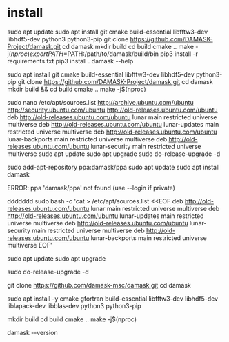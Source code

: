 # install
sudo apt update
sudo apt install git cmake build-essential libfftw3-dev libhdf5-dev python3 python3-pip
git clone https://github.com/DAMASK-Project/damask.git
cd damask
mkdir build
cd build
cmake ..
make -j$(nproc)
export PATH=$PATH:/path/to/damask/build/bin
pip3 install -r requirements.txt
pip3 install .
damask --help


sudo apt install git cmake build-essential libfftw3-dev libhdf5-dev python3-pip
git clone https://github.com/DAMASK-Project/damask.git
cd damask
mkdir build && cd build
cmake ..
make -j$(nproc)


sudo nano /etc/apt/sources.list
http://archive.ubuntu.com/ubuntu
http://security.ubuntu.com/ubuntu
http://old-releases.ubuntu.com/ubuntu
deb http://old-releases.ubuntu.com/ubuntu lunar main restricted universe multiverse
deb http://old-releases.ubuntu.com/ubuntu lunar-updates main restricted universe multiverse
deb http://old-releases.ubuntu.com/ubuntu lunar-backports main restricted universe multiverse
deb http://old-releases.ubuntu.com/ubuntu lunar-security main restricted universe multiverse
sudo apt update
sudo apt upgrade
sudo do-release-upgrade -d


sudo add-apt-repository ppa:damask/ppa
sudo apt update
sudo apt install damask

ERROR: ppa 'damask/ppa' not found (use --login if private)

ddddddd
sudo bash -c 'cat > /etc/apt/sources.list <<EOF
deb http://old-releases.ubuntu.com/ubuntu lunar main restricted universe multiverse
deb http://old-releases.ubuntu.com/ubuntu lunar-updates main restricted universe multiverse
deb http://old-releases.ubuntu.com/ubuntu lunar-security main restricted universe multiverse
deb http://old-releases.ubuntu.com/ubuntu lunar-backports main restricted universe multiverse
EOF'

sudo apt update
sudo apt upgrade

sudo do-release-upgrade -d

git clone https://github.com/damask-msc/damask.git
cd damask

sudo apt install -y cmake gfortran build-essential libfftw3-dev libhdf5-dev liblapack-dev libblas-dev python3 python3-pip

mkdir build
cd build
cmake ..
make -j$(nproc)


damask --version


